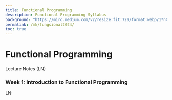 ```yaml
---
title: Functional Programming
description: Functional Programming Syllabus
background: "https://miro.medium.com/v2/resize:fit:720/format:webp/1*nCX6bsSNUF_v2hFKgnaQIA.png"
permalink: /mk/fungsional2024/
toc: true
---
```

# Functional Programming

Lecture Notes (LN)

### Week 1: Introduction to Functional Programming
LN: 